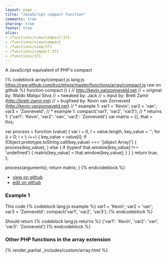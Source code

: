 ```yaml
---
layout: page
title: "JavaScript compact function"
comments: true
sharing: true
footer: true
alias:
- /functions/view/compact:371
- /functions/view/compact
- /functions/view/371
- /functions/compact:371
- /functions/371
---
```

<!-- Generated by Rakefile:build -->
A JavaScript equivalent of PHP's compact

{% codeblock array/compact.js lang:js https://raw.github.com/kvz/phpjs/master/functions/array/compact.js raw on github %}
function compact () {
  // http://kevin.vanzonneveld.net
  // +   original by: Waldo Malqui Silva
  // +    tweaked by: Jack
  // +      input by: Brett Zamir (http://brett-zamir.me)
  // +   bugfixed by: Kevin van Zonneveld (http://kevin.vanzonneveld.net)
  // *     example 1: var1 = 'Kevin'; var2 = 'van'; var3 = 'Zonneveld';
  // *     example 1: compact('var1', 'var2', 'var3');
  // *     returns 1: {'var1': 'Kevin', 'var2': 'van', 'var3': 'Zonneveld'}
  var matrix = {},
    that = this;

  var process = function (value) {
    var i = 0,
      l = value.length,
      key_value = '';
    for (i = 0; i < l; i++) {
      key_value = value[i];
      if (Object.prototype.toString.call(key_value) === '[object Array]') {
        process(key_value);
      } else {
        if (typeof that.window[key_value] !== 'undefined') {
          matrix[key_value] = that.window[key_value];
        }
      }
    }
    return true;
  };

  process(arguments);
  return matrix;
}
{% endcodeblock %}

 - [view on github](https://github.com/kvz/phpjs/blob/master/functions/array/compact.js)
 - [edit on github](https://github.com/kvz/phpjs/edit/master/functions/array/compact.js)

### Example 1
This code
{% codeblock lang:js example %}
var1 = 'Kevin'; var2 = 'van'; var3 = 'Zonneveld';
compact('var1', 'var2', 'var3');
{% endcodeblock %}

Should return
{% codeblock lang:js returns %}
{'var1': 'Kevin', 'var2': 'van', 'var3': 'Zonneveld'}
{% endcodeblock %}


### Other PHP functions in the array extension
{% render_partial _includes/custom/array.html %}
